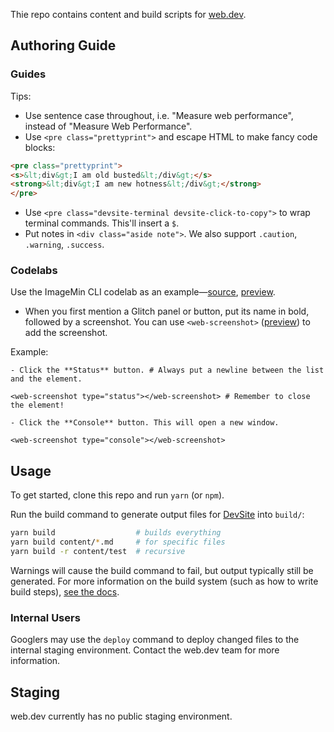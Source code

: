Thie repo contains content and build scripts for [web.dev](https://web.dev).

## Authoring Guide

### Guides

Tips:

- Use sentence case throughout, i.e. "Measure web performance", instead of "Measure Web Performance".
- Use `<pre class="prettyprint">` and escape HTML to make fancy code blocks:

```html
<pre class="prettyprint">
<s>&lt;div&gt;I am old busted&lt;/div&gt;</s>
<strong>&lt;div&gt;I am new hotness&lt;/div&gt;</strong>
</pre>
```

- Use `<pre class="devsite-terminal devsite-click-to-copy">` to wrap terminal commands. This'll insert a `$`.
- Put notes in `<div class="aside note">`. We also support `.caution`, `.warning`, `.success`.

### Codelabs

Use the ImageMin CLI codelab as an example—[source](https://github.com/GoogleChrome/web.dev/blob/master/content/fast/use-imagemin-to-compress-images/codelab-imagine-cli.md), [preview](https://web.devsite.corp.google.com/fast/use-imagemin-to-compress-images/codelab-imagine-cli).

- When you first mention a Glitch panel or button, put its name in bold, followed by a screenshot. You can use `<web-screenshot>` ([preview](https://glitch.com/edit/#!/web-screenshot)) to add the screenshot.

Example:
```
- Click the **Status** button. # Always put a newline between the list and the element.

<web-screenshot type="status"></web-screenshot> # Remember to close the element!

- Click the **Console** button. This will open a new window.

<web-screenshot type="console"></web-screenshot>
```

## Usage

To get started, clone this repo and run `yarn` (or `npm`).

Run the build command to generate output files for [DevSite](https://developers.google.com) into `build/`:

```bash
yarn build                  # builds everything
yarn build content/*.md     # for specific files
yarn build -r content/test  # recursive
```

Warnings will cause the build command to fail, but output typically still be generated.
For more information on the build system (such as how to write build steps), [see the docs](./lib/).

### Internal Users

Googlers may use the `deploy` command to deploy changed files to the internal staging environment.
Contact the web.dev team for more information.

## Staging

web.dev currently has no public staging environment.
